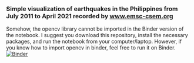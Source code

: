 ### Simple visualization of earthquakes in the Philippines from July 2011 to April 2021 recorded by www.emsc-csem.org


Somehow, the opencv library cannot be imported in the Binder version of the notebook. I suggest you download this repository, install the necessary packages, and run the notebook from your computer/laptop. However, if you know how to import opencv in binder, feel free to run it on Binder.
[![Binder](https://mybinder.org/badge_logo.svg)](https://mybinder.org/v2/gh/miguel123-gis/PH-earthquakes-visualization/master)
